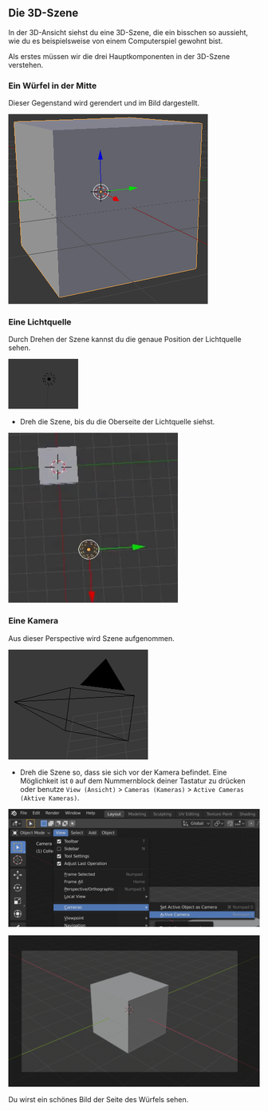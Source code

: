 ## Die 3D-Szene

In der 3D-Ansicht siehst du eine 3D-Szene, die ein bisschen so aussieht, wie du es beispielsweise von einem Computerspiel gewohnt bist.

Als erstes müssen wir die drei Hauptkomponenten in der 3D-Szene verstehen.

### Ein Würfel in der Mitte

Dieser Gegenstand wird gerendert und im Bild dargestellt.

![Würfel in der Mitte](images/centre-cube.png)

### Eine Lichtquelle

Durch Drehen der Szene kannst du die genaue Position der Lichtquelle sehen.

![Lichtquelle](images/light-source.png)

+ Dreh die Szene, bis du die Oberseite der Lichtquelle siehst.

![Lichtquelle von oben](images/light-source-top.png)

### Eine Kamera

Aus dieser Perspective wird Szene aufgenommen.

![Kamera](images/camera.png)

+ Dreh die Szene so, dass sie sich vor der Kamera befindet. Eine Möglichkeit ist `0` auf dem Nummernblock deiner Tastatur zu drücken oder benutze `View (Ansicht)` > `Cameras (Kameras)` > `Active Cameras (Aktive Kameras)`.

![aktive Kamera](images/camera-view.png)

![Hinter der Kamera](images/behind-camera.png)

Du wirst ein schönes Bild der Seite des Würfels sehen.
